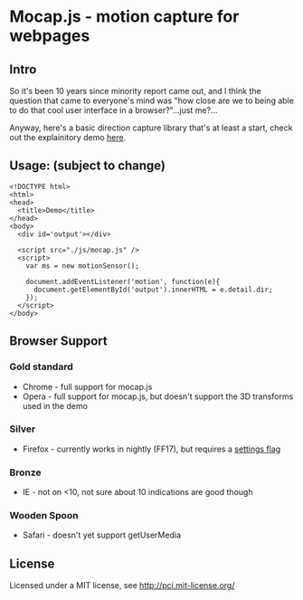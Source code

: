 # Mocap.js - motion capture for webpages

## Intro
So it's been 10 years since minority report came out, and I think the question that came to everyone's mind was "how close are we to being able to do that cool user interface in a browser?"...just me?...

Anyway, here's a basic direction capture library that's at least a start, check out the explainitory demo [here](http://pci.github.com/mocap_js/demo/).

## Usage: (subject to change)
    <!DOCTYPE html>
    <html>
    <head>
      <title>Demo</title>
    </head>
    <body>
      <div id='output'></div>
    
      <script src="./js/mocap.js" />
      <script>
        var ms = new motionSensor();
        
        document.addEventListener('motion', function(e){
          document.getElementById('output').innerHTML = e.detail.dir;
        });
      </script>
    </body>

## Browser Support
### Gold standard
*    Chrome - full support for mocap.js
*    Opera - full support for mocap.js, but doesn't support the 3D transforms used in the demo

### Silver
*    Firefox - currently works in nightly (FF17), but requires a [settings flag](http://hacks.mozilla.org/2012/07/getusermedia-is-ready-to-roll/)

### Bronze
*    IE - not on <10, not sure about 10 indications are good though

### Wooden Spoon
*    Safari - doesn't yet support getUserMedia

## License
Licensed under a MIT license, see http://pci.mit-license.org/